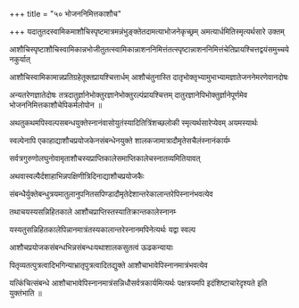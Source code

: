 +++
title = "५० भोजननिमित्तकाशौच"

+++
यदातुतदस्वामिकमाशौचिस्पृष्टमात्रमन्नंभुङ्क्तेतदामत्याभोजनेकृच्छ्रम्‌ अमत्यार्धमितिस्मृत्यर्थसारे उक्तम्‌

आशौचिस्पृष्टाशौचिस्वामिकान्नभोजीतुतत्स्वामिकान्नाशननिमित्तंतत्स्पृष्टान्नाशननिमित्तंचेतिप्रायश्चित्तद्वयंसमुच्चयेनकुर्यात्‌

आशौचिस्वामिकामान्नप्रतिग्रहेतूक्तप्रायश्चित्तार्धम्‌ आशौचंतुनास्ति दातृभोक्तृभ्यामुभाभ्यामज्ञातेजननेमरणेवानदोषः

अन्यतरेणज्ञातेदोषः तत्रदातुर्ज्ञानेभोक्तुरज्ञानेभोक्तुरल्पंप्रायश्चित्तम्‌ दातुरज्ञानेपिभोक्तुर्ज्ञानेपूर्णमेव भोजननिमित्तकाशौचेपिकर्मलोपोन ॥

अथतुकथमपिस्वल्पसबन्धयुक्तेस्नानंवासोयुतंस्यादितित्रिंशच्छलोकी स्मृत्यर्थसारेप्येवम्‌ अयमस्यार्थः

स्वल्पेनापि एकाहाद्याशौचप्रयोजकेनसंबन्धेनयुक्ते शालकजामात्रादौमृतेसचैलंस्नानंकार्यम्‍

सर्वत्रगुरुणोलघुनोवामृताशौचस्यप्राप्तिकालेसमाप्तिकालेचस्नातव्यमितियावत्‌

अथवास्वल्पैर्दशाहाभिन्नपक्षिणीत्रिदिनाद्याशौचप्रयोजकैः

संबन्धैर्युक्तेबन्धुत्रयमातुलानुपनितसपिण्डादौमृतेदेशान्तरेकालान्तरेपिस्नानंभवत्येव

तथाचयस्यसन्निहितकाले आशौचप्राप्तिस्तस्यातिक्रान्तकालेस्नानम्‍

यस्यतुसन्निहितकालेपिन्नानमात्रंतस्यकालान्तरेस्नानमपिनेत्यर्थः यद्वा स्वल्प

आशौचप्रयोजकसंबन्धभिन्नसंबन्धःयथाशालकसुतत्वं ऊढकन्यायाः

पितृव्यतत्पुत्रत्वादिभगिन्याभ्रातृपुत्रत्वादितद्युक्ते आशौचाभावेपिस्नानमात्रंभवत्येव

यत्किंचित्संबन्धे आशौचाभावेपिस्नानमात्रंसन्निधौसर्वत्रकार्यमित्यर्थः पक्षत्रयमपि इदंशिष्टाचारेदृश्यते इति युक्तंभाति ॥
